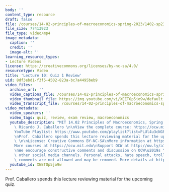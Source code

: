 ```yaml
---
body: ''
content_type: resource
draft: false
file: /courses/14-02-principles-of-macroeconomics-spring-2023/1402-sp23-lecture-10-v2_360p_16_9.mp4
file_size: 77413923
file_type: video/mp4
image_metadata:
  caption: ''
  credit: ''
  image-alt: ''
learning_resource_types:
- Lecture Videos
license: https://creativecommons.org/licenses/by-nc-sa/4.0/
resourcetype: Video
title: 'Lecture 10: Quiz 1 Review'
uid: 8df3ebd1-f3f5-4502-823a-bc7a4495beb9
video_files:
  archive_url: ''
  video_captions_file: /courses/14-02-principles-of-macroeconomics-spring-2023/1WW_8ClbjEYposUP-nfFvJVSEncP9KtCG_transcript.webvtt
  video_thumbnail_file: https://img.youtube.com/vi/XEETOp5jo9w/default.jpg
  video_transcript_file: /courses/14-02-principles-of-macroeconomics-spring-2023/1WW_8ClbjEYposUP-nfFvJVSEncP9KtCG_transcript.pdf
video_metadata:
  video_speakers: ''
  video_tags: quiz, review, exam review, macroeconomics
  youtube_description: "MIT 14.02 Principles of Macroeconomics, Spring 2023\nInstructor:\
    \ Ricardo J. Caballero \n\nView the complete course: https://ocw.mit.edu/courses/14-02-principles-of-macroeconomics-spring-2023/\n\
    YouTube Playlist: https://www.youtube.com/playlist?list=PLUl4u3cNGP62EXoZ4B3_Ob7lRRwpGQxkb\n\
    \nProf. Caballero spends this lecture reviewing material for the upcoming quiz.\
    \ \n\nLicense: Creative Commons BY-NC-SA\nMore information at https://ocw.mit.edu/terms\n\
    More courses at https://ocw.mit.edu\nSupport OCW at http://ow.ly/a1If50zVRlQ\n\
    \nWe encourage constructive comments and discussion on OCW\u2019s YouTube and\
    \ other social media channels. Personal attacks, hate speech, trolling, and inappropriate\
    \ comments are not allowed and may be removed. More details at https://ocw.mit.edu/comments."
  youtube_id: XEETOp5jo9w
---
```

Prof. Caballero spends this lecture reviewing material for the upcoming quiz.